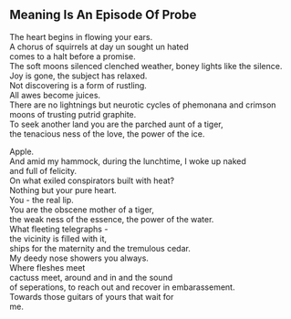 Meaning Is An Episode Of Probe
------------------------------
The heart begins in flowing your ears.  
A chorus of squirrels at day un sought un hated  
comes to a halt before a promise.  
The soft moons silenced clenched weather, boney lights like the silence.  
Joy is gone, the subject has relaxed.  
Not discovering is a form of rustling.  
All awes become juices.  
There are no lightnings but neurotic cycles of phemonana and crimson  
moons of trusting putrid graphite.  
To seek another land you are the parched aunt of a tiger,  
the tenacious ness of the love, the power of the ice.  
  
Apple.  
And amid my hammock, during the lunchtime, I woke up naked  
and full of felicity.  
On what exiled conspirators built with heat?  
Nothing but your pure heart.  
You - the real lip.  
You are the obscene mother of a tiger,  
the weak ness of the essence, the power of the water.  
What fleeting telegraphs -  
the vicinity is filled with it,  
ships for the maternity and the tremulous cedar.  
My deedy nose showers you always.  
Where fleshes meet  
cactuss meet, around and in and the sound  
of seperations, to reach out and recover in embarassement.  
Towards those guitars of yours that wait for  
me.  
